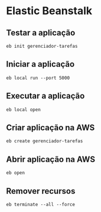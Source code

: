 # Elastic Beanstalk

## Testar a aplicação

    eb init gerenciador-tarefas

## Iniciar a aplicação

    eb local run --port 5000

## Executar a aplicação

    eb local open

## Criar aplicação na AWS 
    
    eb create gerenciador-tarefas

## Abrir aplicação na AWS

    eb open


## Remover recursos

    eb terminate --all --force
